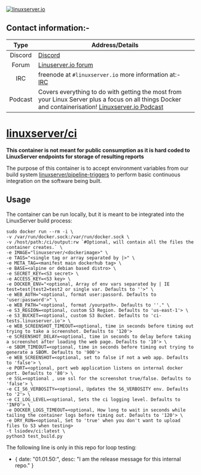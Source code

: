<!-- DO NOT EDIT THIS FILE MANUALLY -->
<!-- Please read https://github.com/linuxserver/docker-ci/blob/master/.github/CONTRIBUTING.md -->
[linuxserverurl]: https://linuxserver.io
[forumurl]: https://forum.linuxserver.io
[ircurl]: https://www.linuxserver.io/irc/
[podcasturl]: https://www.linuxserver.io/podcast/
[huburl]: https://hub.docker.com/r/linuxserver/ci/
[pipelineurl]: https://github.com/linuxserver/pipeline-triggers

[![linuxserver.io](https://raw.githubusercontent.com/linuxserver/docker-templates/master/linuxserver.io/img/linuxserver_medium.png?v=4&s=4000)][linuxserverurl]


## Contact information:-

| Type | Address/Details |
| :---: | --- |
| Discord | [Discord](https://discord.gg/YWrKVTn) |
| Forum | [Linuserver.io forum][forumurl] |
| IRC | freenode at `#linuxserver.io` more information at:- [IRC][ircurl]
| Podcast | Covers everything to do with getting the most from your Linux Server plus a focus on all things Docker and containerisation! [Linuxserver.io Podcast][podcasturl] |

# [linuxserver/ci][huburl]

**This container is not meant for public consumption as it is hard coded to LinuxServer endpoints for storage of resulting reports**

The purpose of this container is to accept environment variables from our build system [linuxserver/pipeline-triggers][pipelineurl] to perform basic continuous integration on the software being built.

## Usage

The container can be run locally, but it is meant to be integrated into the LinuxServer build process:

```
sudo docker run --rm -i \
-v /var/run/docker.sock:/var/run/docker.sock \
-v /host/path:/ci/output:rw `#Optional, will contain all the files the container creates.` \
-e IMAGE="linuxserver/<dockerimage>" \
-e TAGS="<single tag or array separated by |>" \
-e META_TAG=<manifest main dockerhub tag> \
-e BASE=<alpine or debian based distro> \
-e SECRET_KEY=<S3 secret> \
-e ACCESS_KEY=<S3 key> \
-e DOCKER_ENV="<optional, Array of env vars separated by | IE test=test|test2=test2 or single var. Defaults to ''>" \
-e WEB_AUTH="<optional, format user:passord. Defaults to 'user:password'>" \
-e WEB_PATH="<optional, format /yourpath>. Defaults to ''." \
-e S3_REGION=<optional, custom S3 Region. Defaults to 'us-east-1'> \
-e S3_BUCKET=<optional, custom S3 Bucket. Defaults to 'ci-tests.linuxserver.io'> \
-e WEB_SCREENSHOT_TIMEOUT=<optional, time in seconds before timing out trying to take a screenshot. Defaults to '120'>
-e SCREENSHOT_DELAY=<optional, time in seconds to delay before taking a screenshot after loading the web page. Defaults to '10'> \
-e SBOM_TIMEOUT=<optional, time in seconds before timing out trying to generate a SBOM. Defaults to '900'>
-e WEB_SCREENSHOT=<optional, set to false if not a web app. Defaults to 'false'> \
-e PORT=<optional, port web application listens on internal docker port. Defaults to '80'> \
-e SSL=<optional , use ssl for the screenshot true/false. Defaults to 'false'> \
-e CI_S6_VERBOSITY=<optional, Updates the S6_VERBOSITY env. Defaults to '2'> \
-e CI_LOG_LEVEL=<optional, Sets the ci logging level. Defaults to 'INFO'> \
-e DOCKER_LOGS_TIMEOUT=<optional, How long to wait in seconds while tailing the container logs before timing out. Defaults to '120'> \
-e DRY_RUN=<optional, Set to 'true' when you don't want to upload files to S3 when testing>
-t lsiodev/ci:latest \
python3 test_build.py
```

The following line is only in this repo for loop testing:

- { date: "01.01.50:", desc: "I am the release message for this internal repo." }
